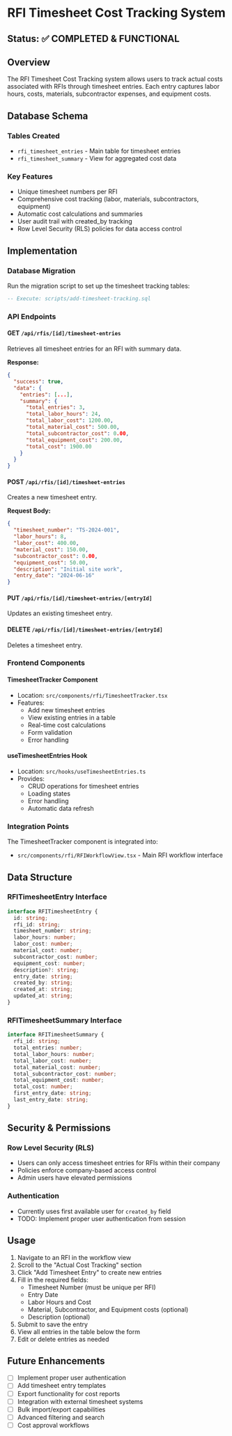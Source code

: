 # RFI Timesheet Cost Tracking System

## Status: ✅ COMPLETED & FUNCTIONAL

## Overview
The RFI Timesheet Cost Tracking system allows users to track actual costs associated with RFIs through timesheet entries. Each entry captures labor hours, costs, materials, subcontractor expenses, and equipment costs.

## Database Schema

### Tables Created
- `rfi_timesheet_entries` - Main table for timesheet entries
- `rfi_timesheet_summary` - View for aggregated cost data

### Key Features
- Unique timesheet numbers per RFI
- Comprehensive cost tracking (labor, materials, subcontractors, equipment)
- Automatic cost calculations and summaries
- User audit trail with created_by tracking
- Row Level Security (RLS) policies for data access control

## Implementation

### Database Migration
Run the migration script to set up the timesheet tracking tables:
```sql
-- Execute: scripts/add-timesheet-tracking.sql
```

### API Endpoints

#### GET `/api/rfis/[id]/timesheet-entries`
Retrieves all timesheet entries for an RFI with summary data.

**Response:**
```json
{
  "success": true,
  "data": {
    "entries": [...],
    "summary": {
      "total_entries": 3,
      "total_labor_hours": 24,
      "total_labor_cost": 1200.00,
      "total_material_cost": 500.00,
      "total_subcontractor_cost": 0.00,
      "total_equipment_cost": 200.00,
      "total_cost": 1900.00
    }
  }
}
```

#### POST `/api/rfis/[id]/timesheet-entries`
Creates a new timesheet entry.

**Request Body:**
```json
{
  "timesheet_number": "TS-2024-001",
  "labor_hours": 8,
  "labor_cost": 400.00,
  "material_cost": 150.00,
  "subcontractor_cost": 0.00,
  "equipment_cost": 50.00,
  "description": "Initial site work",
  "entry_date": "2024-06-16"
}
```

#### PUT `/api/rfis/[id]/timesheet-entries/[entryId]`
Updates an existing timesheet entry.

#### DELETE `/api/rfis/[id]/timesheet-entries/[entryId]`
Deletes a timesheet entry.

### Frontend Components

#### TimesheetTracker Component
- Location: `src/components/rfi/TimesheetTracker.tsx`
- Features:
  - Add new timesheet entries
  - View existing entries in a table
  - Real-time cost calculations
  - Form validation
  - Error handling

#### useTimesheetEntries Hook
- Location: `src/hooks/useTimesheetEntries.ts`
- Provides:
  - CRUD operations for timesheet entries
  - Loading states
  - Error handling
  - Automatic data refresh

### Integration Points

The TimesheetTracker component is integrated into:
- `src/components/rfi/RFIWorkflowView.tsx` - Main RFI workflow interface

## Data Structure

### RFITimesheetEntry Interface
```typescript
interface RFITimesheetEntry {
  id: string;
  rfi_id: string;
  timesheet_number: string;
  labor_hours: number;
  labor_cost: number;
  material_cost: number;
  subcontractor_cost: number;
  equipment_cost: number;
  description?: string;
  entry_date: string;
  created_by: string;
  created_at: string;
  updated_at: string;
}
```

### RFITimesheetSummary Interface
```typescript
interface RFITimesheetSummary {
  rfi_id: string;
  total_entries: number;
  total_labor_hours: number;
  total_labor_cost: number;
  total_material_cost: number;
  total_subcontractor_cost: number;
  total_equipment_cost: number;
  total_cost: number;
  first_entry_date: string;
  last_entry_date: string;
}
```

## Security & Permissions

### Row Level Security (RLS)
- Users can only access timesheet entries for RFIs within their company
- Policies enforce company-based access control
- Admin users have elevated permissions

### Authentication
- Currently uses first available user for `created_by` field
- TODO: Implement proper user authentication from session

## Usage

1. Navigate to an RFI in the workflow view
2. Scroll to the "Actual Cost Tracking" section
3. Click "Add Timesheet Entry" to create new entries
4. Fill in the required fields:
   - Timesheet Number (must be unique per RFI)
   - Entry Date
   - Labor Hours and Cost
   - Material, Subcontractor, and Equipment costs (optional)
   - Description (optional)
5. Submit to save the entry
6. View all entries in the table below the form
7. Edit or delete entries as needed

## Future Enhancements

- [ ] Implement proper user authentication
- [ ] Add timesheet entry templates
- [ ] Export functionality for cost reports
- [ ] Integration with external timesheet systems
- [ ] Bulk import/export capabilities
- [ ] Advanced filtering and search
- [ ] Cost approval workflows 